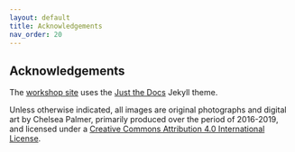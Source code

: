 ```yaml
---
layout: default
title: Acknowledgements
nav_order: 20
---
```

## Acknowledgements

The [workshop site](https://ubc-library-rc.github.io/intro-blockchain-research) uses the [Just the Docs](https://github.com/pmarsceill/just-the-docs) Jekyll theme.

Unless otherwise indicated, all images are original photographs and digital art by Chelsea Palmer, primarily produced over the period of 2016-2019, and licensed under a <a rel="license" href="http://creativecommons.org/licenses/by/4.0/">Creative Commons Attribution 4.0 International License</a>.

